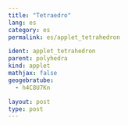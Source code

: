 ```yaml
---
title: "Tetraedro"
lang: es
category: es
permalink: es/applet_tetrahedron

ident: applet_tetrahedron
parent: polyhedra
kind: applet
mathjax: false
geogebratube:
  - h4C8U7Kn

layout: post
type: post
---
```


<div style="height:600px; width:800px; margin: auto;" id="applet_containerh4C8U7Kn"></div>